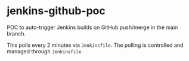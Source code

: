 # jenkins-github-poc
POC to auto-trigger Jenkins builds on GitHub push/merge in the main branch. 

This polls every 2 minutes via `Jenkinsfile`.
The polling is controlled and managed through `Jenkinsfile`.
